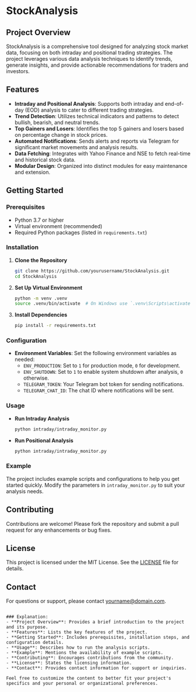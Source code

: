 # StockAnalysis

## Project Overview

StockAnalysis is a comprehensive tool designed for analyzing stock market data, focusing on both intraday and positional trading strategies. The project leverages various data analysis techniques to identify trends, generate insights, and provide actionable recommendations for traders and investors.

## Features

- **Intraday and Positional Analysis**: Supports both intraday and end-of-day (EOD) analysis to cater to different trading strategies.
- **Trend Detection**: Utilizes technical indicators and patterns to detect bullish, bearish, and neutral trends.
- **Top Gainers and Losers**: Identifies the top 5 gainers and losers based on percentage change in stock prices.
- **Automated Notifications**: Sends alerts and reports via Telegram for significant market movements and analysis results.
- **Data Fetching**: Integrates with Yahoo Finance and NSE to fetch real-time and historical stock data.
- **Modular Design**: Organized into distinct modules for easy maintenance and extension.

## Getting Started

### Prerequisites

- Python 3.7 or higher
- Virtual environment (recommended)
- Required Python packages (listed in `requirements.txt`)

### Installation

1. **Clone the Repository**
   ```bash
   git clone https://github.com/yourusername/StockAnalysis.git
   cd StockAnalysis
   ```

2. **Set Up Virtual Environment**
   ```bash
   python -m venv .venv
   source .venv/bin/activate  # On Windows use `.venv\Scripts\activate`
   ```

3. **Install Dependencies**
   ```bash
   pip install -r requirements.txt
   ```

### Configuration

- **Environment Variables**: Set the following environment variables as needed:
  - `ENV_PRODUCTION`: Set to `1` for production mode, `0` for development.
  - `ENV_SHUTDOWN`: Set to `1` to enable system shutdown after analysis, `0` otherwise.
  - `TELEGRAM_TOKEN`: Your Telegram bot token for sending notifications.
  - `TELEGRAM_CHAT_ID`: The chat ID where notifications will be sent.

### Usage

- **Run Intraday Analysis**
  ```bash
  python intraday/intraday_monitor.py
  ```

- **Run Positional Analysis**
  ```bash
  python intraday/intraday_monitor.py
  ```

### Example

The project includes example scripts and configurations to help you get started quickly. Modify the parameters in `intraday_monitor.py` to suit your analysis needs.

## Contributing

Contributions are welcome! Please fork the repository and submit a pull request for any enhancements or bug fixes.

## License

This project is licensed under the MIT License. See the [LICENSE](LICENSE) file for details.

## Contact

For questions or support, please contact [yourname@domain.com](mailto:yourname@domain.com).

```

### Explanation:
- **Project Overview**: Provides a brief introduction to the project and its purpose.
- **Features**: Lists the key features of the project.
- **Getting Started**: Includes prerequisites, installation steps, and configuration details.
- **Usage**: Describes how to run the analysis scripts.
- **Example**: Mentions the availability of example scripts.
- **Contributing**: Encourages contributions from the community.
- **License**: States the licensing information.
- **Contact**: Provides contact information for support or inquiries.

Feel free to customize the content to better fit your project's specifics and your personal or organizational preferences.